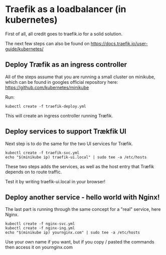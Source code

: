 # Traefik as a loadbalancer (in kubernetes)
First of all, all credit goes to traefik.io for a solid solution.

The next few steps can also be found on https://docs.traefik.io/user-guide/kubernetes/

## Deploy Træfik as an ingress controller
All of the steps assume that you are running a small cluster on minikube, which can be found in googles official repository here: https://github.com/kubernetes/minikube

Run:
```
kubectl create -f traefik-deploy.yml
```

This will create an ingress controller running Træfik.

## Deploy services to support Trækfik UI
Next step is to do the same for the two UI services for Træfik.
```
kubectl create -f traefik-svc.yml
echo "$(minikube ip) traefik-ui.local" | sudo tee -a /etc/hosts
```

These two steps adds the services, as well as the host entry that Træfik depends on to route traffic.

Test it by writing traefik-ui.local in your browser!

## Deploy another service - hello world with Nginx!
The last part is running through the same concept for a "real" service, here Nginx.

```
kubectl create -f nginx-svc.yml
kubectl create -f nginx-ing.yml
echo "$(minikube ip) yournginx.com" | sudo tee -a /etc/hosts
```


Use your own name if you want, but if you copy / pasted the commands then access it on yournginx.com
